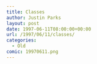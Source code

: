 ```yaml
---
title: Classes
author: Justin Parks
layout: post
date: 1997-06-11T08:00:00+00:00
url: /1997/06/11/classes/
categories:
  - Old
comic: 19970611.png
---
```

